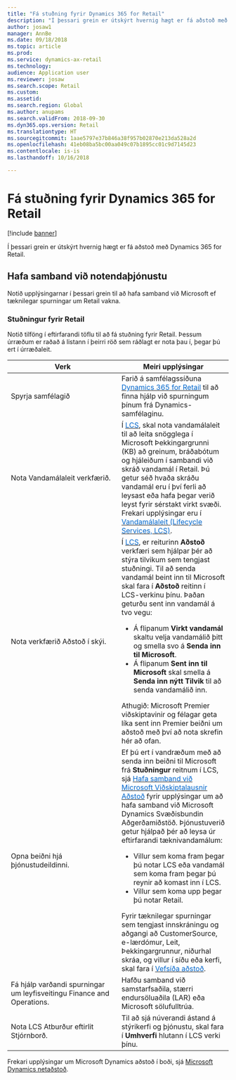 ```yaml
---
title: "Fá stuðning fyrir Dynamics 365 for Retail"
description: "Í þessari grein er útskýrt hvernig hægt er fá aðstoð með Microsoft Dynamics 365 for Retail."
author: josaw1
manager: AnnBe
ms.date: 09/18/2018
ms.topic: article
ms.prod: 
ms.service: dynamics-ax-retail
ms.technology: 
audience: Application user
ms.reviewer: josaw
ms.search.scope: Retail
ms.custom: 
ms.assetid: 
ms.search.region: Global
ms.author: anupams
ms.search.validFrom: 2018-09-30
ms.dyn365.ops.version: Retail
ms.translationtype: HT
ms.sourcegitcommit: 1aae5797e37b846a38f957b02870e213da528a2d
ms.openlocfilehash: 41eb08ba5bc00aa049c07b1895cc01c9d7145d23
ms.contentlocale: is-is
ms.lasthandoff: 10/16/2018

---
```


# <a name="get-support-for-dynamics-365-for-retail"></a>Fá stuðning fyrir Dynamics 365 for Retail

[!include [banner](../includes/banner.md)]

Í þessari grein er útskýrt hvernig hægt er fá aðstoð með Dynamics 365 for Retail. 

<a name="contact-support"></a>Hafa samband við notendaþjónustu
---------------

Notið upplýsingarnar í þessari grein til að hafa samband við Microsoft ef tæknilegar spurningar um Retail vakna.

### <a name="retail-support"></a>Stuðningur fyrir Retail

Notið tilföng í eftirfarandi töflu til að fá stuðning fyrir Retail. Þessum úrræðum er raðað á listann í þeirri röð sem ráðlagt er nota þau í, þegar þú ert í úrræðaleit.

<table>
<colgroup>
<col width="33%" />
<col width="33%" />
</colgroup>
<thead>
<tr class="header">
<th>Verk</th>
<th>Meiri upplýsingar</th>
</tr>
</thead>
<tbody>
<tr class="odd">
<td>Spyrja samfélagið</td>
<td>Farið á samfélagssíðuna <a href="https://community.dynamics.com/365/retail"><span style="color: #0066cc;">Dynamics 365 for Retail</span></a> til að finna hjálp við spurningum þínum frá Dynamics-samfélaginu.</td>
</tr>
<tr class="even">
<td>Nota Vandamálaleit verkfærið.</td>
<td>Í <a href="https://lcs.dynamics.com/"><span style="color: #0066cc;">LCS</span></a>, skal nota vandamálaleit til að leita snögglega í Microsoft Þekkingargrunni (KB) að greinum, bráðabótum og hjáleiðum í sambandi við skráð vandamál í Retail. Þú getur séð hvaða skráðu vandamál eru í því ferli að leysast eða hafa þegar verið leyst fyrir sérstakt virkt svæði. Frekari upplýsingar eru í <a href="https://docs.microsoft.com/en-us/dynamics365/unified-operations/dev-itpro/lifecycle-services/issue-search-lcs"><span style="color: #0066cc;">Vandamálaleit (Lifecycle Services, LCS)</span></a>.</td>
</tr>
<tr class="odd">
<td>Nota verkfærið Aðstoð í skýi.</td>
<td>Í <a href="https://lcs.dynamics.com/"><span style="color: #0066cc;">LCS</span></a>, er reiturinn <strong>Aðstoð</strong> verkfæri sem hjálpar þér að stýra tilvikum sem tengjast stuðningi. Til að senda vandamál beint inn til Microsoft skal fara í <strong>Aðstoð</strong> reitinn í LCS-verkinu þínu. Þaðan geturðu sent inn vandamál á tvo vegu:
<ul>
<li>Á flipanum <strong>Virkt vandamál</strong> skaltu velja vandamálið þitt og smella svo á <strong>Senda inn til Microsoft</strong>.</li>
<li>Á flipanum <strong>Sent inn til Microsoft</strong> skal smella á <strong>Senda inn nýtt Tilvik</strong> til að senda vandamálið inn.</li>
</ul>
Athugið: Microsoft Premier viðskiptavinir og félagar geta líka sent inn Premier beiðni um aðstoð með því að nota skrefin hér að ofan.</td>
</tr>
<tr class="even">
<td>Opna beiðni hjá þjónustudeildinni.</td>
<td>Ef þú ert í vandræðum með að senda inn beiðni til Microsoft frá <strong>Stuðningur</strong> reitnum í LCS, sjá <a href="https://mbs.microsoft.com/customersource/northamerica/ax/support/support-news/global_support_contacts_eng"><span style="color: #0066cc;">Hafa samband við Microsoft Viðskiptalausnir Aðstoð</span></a> fyrir upplýsingar um að hafa samband við Microsoft Dynamics Svæðisbundin Aðgerðamiðstöð. Þjónustuverið getur hjálpað þér að leysa úr eftirfarandi tæknivandamálum:
<ul>
<li>Villur sem koma fram þegar þú notar LCS eða vandamál sem koma fram þegar þú reynir að komast inn í LCS.</li>
<li>Villur sem koma upp þegar þú notar Retail.</li>
</ul>
Fyrir tæknilegar spurningar sem tengjast innskráningu og aðgangi að CustomerSource, e-lærdómur, Leit, Þekkingargrunnur, niðurhal skráa, og villur í síðu eða kerfi, skal fara í <a href="https://mbs2.microsoft.com/members/VoiceSupport/VoiceSupportInternal.aspx"><span style="color: #0066cc;">Vefsíða aðstoð</span></a>.</td>
</tr>
<tr class="odd">
<td>Fá hjálp varðandi spurningar um leyfisveitingu Finance and Operations.</td>
<td>Hafðu samband við samstarfsaðila, stærri endursöluaðila (LAR) eða Microsoft sölufulltrúa.</td>
</tr>
<tr class="even">
<td>Nota LCS Atburður eftirlit Stjórnborð.</td>
<td>Til að sjá núverandi ástand á stýrikerfi og þjónustu, skal fara í <strong>Umhverfi</strong> hlutann í LCS verki þínu.</td>
</tr>
</tbody>
</table>

Frekari upplýsingar um Microsoft Dynamics aðstoð í boði, sjá [Microsoft Dynamics netaðstoð](https://www.microsoft.com/en-us/dynamics/dynamics-online-support.aspx).



